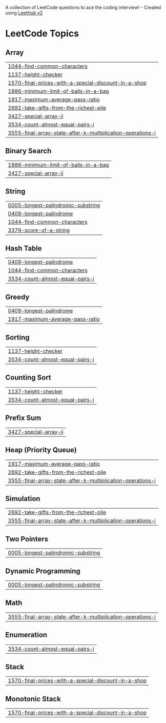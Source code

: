 A collection of LeetCode questions to ace the coding interview! - Created using [LeetHub v2](https://github.com/arunbhardwaj/LeetHub-2.0)
<!---LeetCode Topics Start-->
# LeetCode Topics
## Array
|  |
| ------- |
| [1044-find-common-characters](https://github.com/Dhirajsharma2060/Leetcode_practice/tree/master/1044-find-common-characters) |
| [1137-height-checker](https://github.com/Dhirajsharma2060/Leetcode_practice/tree/master/1137-height-checker) |
| [1570-final-prices-with-a-special-discount-in-a-shop](https://github.com/Dhirajsharma2060/Leetcode_practice/tree/master/1570-final-prices-with-a-special-discount-in-a-shop) |
| [1886-minimum-limit-of-balls-in-a-bag](https://github.com/Dhirajsharma2060/Leetcode_practice/tree/master/1886-minimum-limit-of-balls-in-a-bag) |
| [1917-maximum-average-pass-ratio](https://github.com/Dhirajsharma2060/Leetcode_practice/tree/master/1917-maximum-average-pass-ratio) |
| [2692-take-gifts-from-the-richest-pile](https://github.com/Dhirajsharma2060/Leetcode_practice/tree/master/2692-take-gifts-from-the-richest-pile) |
| [3427-special-array-ii](https://github.com/Dhirajsharma2060/Leetcode_practice/tree/master/3427-special-array-ii) |
| [3534-count-almost-equal-pairs-i](https://github.com/Dhirajsharma2060/Leetcode_practice/tree/master/3534-count-almost-equal-pairs-i) |
| [3555-final-array-state-after-k-multiplication-operations-i](https://github.com/Dhirajsharma2060/Leetcode_practice/tree/master/3555-final-array-state-after-k-multiplication-operations-i) |
## Binary Search
|  |
| ------- |
| [1886-minimum-limit-of-balls-in-a-bag](https://github.com/Dhirajsharma2060/Leetcode_practice/tree/master/1886-minimum-limit-of-balls-in-a-bag) |
| [3427-special-array-ii](https://github.com/Dhirajsharma2060/Leetcode_practice/tree/master/3427-special-array-ii) |
## String
|  |
| ------- |
| [0005-longest-palindromic-substring](https://github.com/Dhirajsharma2060/Leetcode_practice/tree/master/0005-longest-palindromic-substring) |
| [0409-longest-palindrome](https://github.com/Dhirajsharma2060/Leetcode_practice/tree/master/0409-longest-palindrome) |
| [1044-find-common-characters](https://github.com/Dhirajsharma2060/Leetcode_practice/tree/master/1044-find-common-characters) |
| [3379-score-of-a-string](https://github.com/Dhirajsharma2060/Leetcode_practice/tree/master/3379-score-of-a-string) |
## Hash Table
|  |
| ------- |
| [0409-longest-palindrome](https://github.com/Dhirajsharma2060/Leetcode_practice/tree/master/0409-longest-palindrome) |
| [1044-find-common-characters](https://github.com/Dhirajsharma2060/Leetcode_practice/tree/master/1044-find-common-characters) |
| [3534-count-almost-equal-pairs-i](https://github.com/Dhirajsharma2060/Leetcode_practice/tree/master/3534-count-almost-equal-pairs-i) |
## Greedy
|  |
| ------- |
| [0409-longest-palindrome](https://github.com/Dhirajsharma2060/Leetcode_practice/tree/master/0409-longest-palindrome) |
| [1917-maximum-average-pass-ratio](https://github.com/Dhirajsharma2060/Leetcode_practice/tree/master/1917-maximum-average-pass-ratio) |
## Sorting
|  |
| ------- |
| [1137-height-checker](https://github.com/Dhirajsharma2060/Leetcode_practice/tree/master/1137-height-checker) |
| [3534-count-almost-equal-pairs-i](https://github.com/Dhirajsharma2060/Leetcode_practice/tree/master/3534-count-almost-equal-pairs-i) |
## Counting Sort
|  |
| ------- |
| [1137-height-checker](https://github.com/Dhirajsharma2060/Leetcode_practice/tree/master/1137-height-checker) |
| [3534-count-almost-equal-pairs-i](https://github.com/Dhirajsharma2060/Leetcode_practice/tree/master/3534-count-almost-equal-pairs-i) |
## Prefix Sum
|  |
| ------- |
| [3427-special-array-ii](https://github.com/Dhirajsharma2060/Leetcode_practice/tree/master/3427-special-array-ii) |
## Heap (Priority Queue)
|  |
| ------- |
| [1917-maximum-average-pass-ratio](https://github.com/Dhirajsharma2060/Leetcode_practice/tree/master/1917-maximum-average-pass-ratio) |
| [2692-take-gifts-from-the-richest-pile](https://github.com/Dhirajsharma2060/Leetcode_practice/tree/master/2692-take-gifts-from-the-richest-pile) |
| [3555-final-array-state-after-k-multiplication-operations-i](https://github.com/Dhirajsharma2060/Leetcode_practice/tree/master/3555-final-array-state-after-k-multiplication-operations-i) |
## Simulation
|  |
| ------- |
| [2692-take-gifts-from-the-richest-pile](https://github.com/Dhirajsharma2060/Leetcode_practice/tree/master/2692-take-gifts-from-the-richest-pile) |
| [3555-final-array-state-after-k-multiplication-operations-i](https://github.com/Dhirajsharma2060/Leetcode_practice/tree/master/3555-final-array-state-after-k-multiplication-operations-i) |
## Two Pointers
|  |
| ------- |
| [0005-longest-palindromic-substring](https://github.com/Dhirajsharma2060/Leetcode_practice/tree/master/0005-longest-palindromic-substring) |
## Dynamic Programming
|  |
| ------- |
| [0005-longest-palindromic-substring](https://github.com/Dhirajsharma2060/Leetcode_practice/tree/master/0005-longest-palindromic-substring) |
## Math
|  |
| ------- |
| [3555-final-array-state-after-k-multiplication-operations-i](https://github.com/Dhirajsharma2060/Leetcode_practice/tree/master/3555-final-array-state-after-k-multiplication-operations-i) |
## Enumeration
|  |
| ------- |
| [3534-count-almost-equal-pairs-i](https://github.com/Dhirajsharma2060/Leetcode_practice/tree/master/3534-count-almost-equal-pairs-i) |
## Stack
|  |
| ------- |
| [1570-final-prices-with-a-special-discount-in-a-shop](https://github.com/Dhirajsharma2060/Leetcode_practice/tree/master/1570-final-prices-with-a-special-discount-in-a-shop) |
## Monotonic Stack
|  |
| ------- |
| [1570-final-prices-with-a-special-discount-in-a-shop](https://github.com/Dhirajsharma2060/Leetcode_practice/tree/master/1570-final-prices-with-a-special-discount-in-a-shop) |
<!---LeetCode Topics End-->